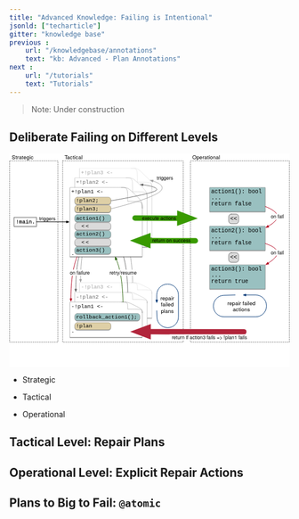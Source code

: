 ```yaml
---
title: "Advanced Knowledge: Failing is Intentional"
jsonld: ["techarticle"]
gitter: "knowledge base"
previous :
    url: "/knowledgebase/annotations"
    text: "kb: Advanced - Plan Annotations"
next :
    url: "/tutorials"
    text: "Tutorials"
---
```


> Note: Under construction

## Deliberate Failing on Different Levels

<svg xmlns="http://www.w3.org/2000/svg" xmlns:xl="http://www.w3.org/1999/xlink" version="1.1" viewBox="35 54 1046 794" width="1046pt" height="794pt" xmlns:dc="http://purl.org/dc/elements/1.1/"><metadata>Produced by OmniGraffle 7.4.2     <dc:date>2017-09-18 14:45:54 +0000</dc:date></metadata><defs><marker orient="auto" overflow="visible" markerUnits="strokeWidth" id="FilledArrow_Marker" viewBox="-1 -3 7 6" markerWidth="7" markerHeight="6" color="#a5a5a5"><g><path d="M 4.8 0 L 0 -1.8 L 0 1.8 Z" fill="currentColor" stroke="currentColor" stroke-width="1"/></g></marker><marker orient="auto" overflow="visible" markerUnits="strokeWidth" id="FilledArrow_Marker_2" viewBox="-1 -3 7 6" markerWidth="7" markerHeight="6" color="#666"><g><path d="M 4.8 0 L 0 -1.8 L 0 1.8 Z" fill="currentColor" stroke="currentColor" stroke-width="1"/></g></marker><filter id="Shadow" filterUnits="userSpaceOnUse"><feGaussianBlur in="SourceAlpha" result="blur" stdDeviation="1.308"/><feOffset in="blur" result="offset" dx="0" dy="2"/><feFlood flood-color="black" flood-opacity=".5" result="flood"/><feComposite in="flood" in2="offset" operator="in" result="color"/><feMerge><feMergeNode in="color"/><feMergeNode in="SourceGraphic"/></feMerge></filter><font-face font-family="Courier New" font-size="20" panose-1="2 7 3 9 2 2 5 2 4 4" units-per-em="1000" underline-position="-232.91016" underline-thickness="41.015625" slope="0" x-height="422.85156" cap-height="571.28906" ascent="832.5195" descent="-300.29297" font-weight="500"><font-face-src><font-face-name name="CourierNewPSMT"/></font-face-src></font-face><marker orient="auto" overflow="visible" markerUnits="strokeWidth" id="FilledArrow_Marker_3" viewBox="-1 -3 7 6" markerWidth="7" markerHeight="6" color="black"><g><path d="M 4.8 0 L 0 -1.8 L 0 1.8 Z" fill="currentColor" stroke="currentColor" stroke-width="1"/></g></marker><font-face font-family="Helvetica Neue" font-size="18" panose-1="2 0 5 3 0 0 0 2 0 4" units-per-em="1000" underline-position="-100" underline-thickness="50" slope="0" x-height="517" cap-height="714" ascent="951.9958" descent="-212.99744" font-weight="500"><font-face-src><font-face-name name="HelveticaNeue"/></font-face-src></font-face><marker orient="auto" overflow="visible" markerUnits="strokeWidth" id="FilledArrow_Marker_4" viewBox="-1 -3 7 6" markerWidth="7" markerHeight="6" color="#b1001c"><g><path d="M 4.8 0 L 0 -1.8 L 0 1.8 Z" fill="currentColor" stroke="currentColor" stroke-width="1"/></g></marker><marker orient="auto" overflow="visible" markerUnits="strokeWidth" id="FilledArrow_Marker_5" viewBox="-1 -3 7 6" markerWidth="7" markerHeight="6" color="#235e00"><g><path d="M 4.8 0 L 0 -1.8 L 0 1.8 Z" fill="currentColor" stroke="currentColor" stroke-width="1"/></g></marker><marker orient="auto" overflow="visible" markerUnits="strokeWidth" id="FilledArrow_Marker_6" viewBox="-1 -3 7 6" markerWidth="7" markerHeight="6" color="#003776"><g><path d="M 4.8 0 L 0 -1.8 L 0 1.8 Z" fill="currentColor" stroke="currentColor" stroke-width="1"/></g></marker><font-face font-family="Helvetica Neue" font-size="20" panose-1="2 0 5 3 0 0 0 2 0 4" units-per-em="1000" underline-position="-100" underline-thickness="50" slope="0" x-height="517" cap-height="714" ascent="951.9958" descent="-212.99744" font-weight="500"><font-face-src><font-face-name name="HelveticaNeue"/></font-face-src></font-face><marker orient="auto" overflow="visible" markerUnits="strokeWidth" id="FilledArrow_Marker_7" viewBox="-1 -2 4 4" markerWidth="4" markerHeight="4" color="#399a00"><g><path d="M 1.92 0 L 0 -.72 L 0 .72 Z" fill="currentColor" stroke="currentColor" stroke-width="1"/></g></marker><font-face font-family="Courier New" font-size="21" panose-1="2 7 3 9 2 2 5 2 4 4" units-per-em="1000" underline-position="-232.91016" underline-thickness="41.015625" slope="0" x-height="422.85156" cap-height="571.28906" ascent="832.5195" descent="-300.29297" font-weight="500"><font-face-src><font-face-name name="CourierNewPSMT"/></font-face-src></font-face><font-face font-family="Courier New" font-size="22" panose-1="2 7 3 9 2 2 5 2 4 4" units-per-em="1000" underline-position="-232.91016" underline-thickness="41.015625" slope="0" x-height="422.85156" cap-height="571.28906" ascent="832.5195" descent="-300.29297" font-weight="500"><font-face-src><font-face-name name="CourierNewPSMT"/></font-face-src></font-face><marker orient="auto" overflow="visible" markerUnits="strokeWidth" id="FilledArrow_Marker_8" viewBox="-1 -2 4 4" markerWidth="4" markerHeight="4" color="#b1263c"><g><path d="M 1.92 0 L 0 -.72 L 0 .72 Z" fill="currentColor" stroke="currentColor" stroke-width="1"/></g></marker></defs><g stroke="none" stroke-opacity="1" stroke-dasharray="none" fill="none" fill-opacity="1"><title>Knowledgebase - Failing</title><rect fill="white" width="1153" height="919.35"/><g><title>Layer 1</title><path d="M 234 81 L 684 81 L 684 756 L 234 756 Z" stroke="gray" stroke-linecap="round" stroke-linejoin="round" stroke-width="2" stroke-dasharray="4,4"/><path d="M 495.0397 534.9941 C 495.0397 534.9941 494.8093 480.12504 486.0397 432 C 481.06907 404.7229 474.67994 386.88245 470.07717 376.54434" marker-end="url(#FilledArrow_Marker)" stroke="#a5a5a5" stroke-linecap="round" stroke-linejoin="round" stroke-width="2"/><path d="M 711 81 L 1080 81 L 1080 756 L 711 756 Z" stroke="gray" stroke-linecap="round" stroke-linejoin="round" stroke-width="2" stroke-dasharray="4,4"/><path d="M 36 81 L 216 81 L 216 756 L 36 756 Z" stroke="gray" stroke-linecap="round" stroke-linejoin="round" stroke-width="2" stroke-dasharray="4,4"/><path d="M 324 366.46835 C 324 366.46835 312.5612 390.58645 306.0452 438.46835 C 301.56926 471.3591 300.8619 504.83876 300.85773 522.57873" marker-end="url(#FilledArrow_Marker)" stroke="#a5a5a5" stroke-linecap="round" stroke-linejoin="round" stroke-width="2"/><path d="M 306 402.46835 C 306 402.46835 294.5612 426.58645 288.0452 474.46835 C 283.56926 507.3591 282.8619 540.83876 282.85773 558.57873" marker-end="url(#FilledArrow_Marker_2)" stroke="#666" stroke-linecap="round" stroke-linejoin="round" stroke-width="2"/><g filter="url(#Shadow)"><rect x="53.5" y="290.82486" width="83" height="34" stroke="black" stroke-linecap="round" stroke-linejoin="round" stroke-width="1"/><text transform="translate(58.5 296.32486)" fill="black"><tspan font-family="Courier New" font-size="20" font-weight="500" x=".4941406" y="17" textLength="72.01172">!main.</tspan></text></g><line x1="136.5" y1="307.97515" x2="248.10008" y2="308.3793" marker-end="url(#FilledArrow_Marker_3)" stroke="black" stroke-linecap="round" stroke-linejoin="round" stroke-width="2"/><text transform="translate(146.27913 285.0457)" fill="black"><tspan font-family="Helvetica Neue" font-size="18" font-weight="500" x=".008" y="17" textLength="60.984">triggers</tspan></text><g filter="url(#Shadow)"><path d="M 567 573.5771 C 567 561.1349 563.571 559.5956 538.5231 547.2821 L 538.2585 547.1547 C 513.0783 534.7125 512.8164 534.7125 486.9747 534.7125 C 452.5659 534.7125 297 534.7125 297 534.7125 L 297 666.05626 L 567 666.05626 L 567 573.5771 Z" fill="white"/><path d="M 567 573.5771 C 567 561.1349 563.571 559.5956 538.5231 547.2821 L 538.2585 547.1547 C 513.0783 534.7125 512.8164 534.7125 486.9747 534.7125 C 452.5659 534.7125 297 534.7125 297 534.7125 L 297 666.05626 L 567 666.05626 L 567 573.5771 Z M 567 572.93617 C 567 561.1349 566.7354 561.1349 512.8164 561.1349 L 512.8164 561.1349 C 512.8164 534.8412 512.8164 534.7125 488.5569 534.7125" stroke="#a5a5a5" stroke-linecap="round" stroke-linejoin="round" stroke-width=".5"/><text transform="translate(302 539.7125)" fill="#a5a5a5"><tspan font-family="Courier New" font-size="20" font-weight="500" fill="#a5a5a5" x="0" y="17" textLength="120.01953">-!plan3 &lt;-</tspan></text></g><g filter="url(#Shadow)"><path d="M 549 609.4698 C 549 597.0276 545.571 595.4883 520.5231 583.1748 L 520.2585 583.0474 C 495.0783 570.6052 494.8164 570.6052 468.9747 570.6052 C 434.5659 570.6052 279 570.6052 279 570.6052 L 279 701.94894 L 549 701.94894 L 549 609.4698 Z" fill="white"/><path d="M 549 609.4698 C 549 597.0276 545.571 595.4883 520.5231 583.1748 L 520.2585 583.0474 C 495.0783 570.6052 494.8164 570.6052 468.9747 570.6052 C 434.5659 570.6052 279 570.6052 279 570.6052 L 279 701.94894 L 549 701.94894 L 549 609.4698 Z M 549 608.82885 C 549 597.0276 548.7354 597.0276 494.8164 597.0276 L 494.8164 597.0276 C 494.8164 570.7339 494.8164 570.6052 470.5569 570.6052" stroke="#666" stroke-linecap="round" stroke-linejoin="round" stroke-width=".5"/><text transform="translate(284 575.6052)" fill="#666"><tspan font-family="Courier New" font-size="20" font-weight="500" fill="#666" x="0" y="17" textLength="120.01953">-!plan2 &lt;-</tspan></text></g><g filter="url(#Shadow)"><path d="M 531 645.5705 C 531 633.1283 527.571 631.58896 502.5231 619.2755 L 502.2585 619.1481 C 477.0783 606.7059 476.8164 606.7059 450.9747 606.7059 C 416.5659 606.7059 261 606.7059 261 606.7059 L 261 738.0496 L 531 738.0496 L 531 645.5705 Z" fill="white"/><path d="M 531 645.5705 C 531 633.1283 527.571 631.58896 502.5231 619.2755 L 502.2585 619.1481 C 477.0783 606.7059 476.8164 606.7059 450.9747 606.7059 C 416.5659 606.7059 261 606.7059 261 606.7059 L 261 738.0496 L 531 738.0496 L 531 645.5705 Z M 531 644.92954 C 531 633.1283 530.7354 633.1283 476.8164 633.1283 L 476.8164 633.1283 C 476.8164 606.8346 476.8164 606.7059 452.5569 606.7059" stroke="black" stroke-linecap="round" stroke-linejoin="round" stroke-width=".5"/><text transform="translate(266 611.7059)" fill="black"><tspan font-family="Courier New" font-size="20" font-weight="500" x="0" y="17" textLength="120.01953">-!plan1 &lt;-</tspan><tspan font-family="Courier New" font-size="20" font-weight="500" x="0" y="86" textLength="12.001953"></tspan><tspan font-family="Courier New" font-size="20" font-weight="500" x="0" y="109" textLength="12.001953">.</tspan></text></g><path d="M 477.0397 570.9941 C 477.0397 570.9941 476.8093 516.12504 468.0397 468 C 463.06907 440.7229 456.67994 422.88245 452.07717 412.54434" marker-end="url(#FilledArrow_Marker_2)" stroke="#666" stroke-linecap="round" stroke-linejoin="round" stroke-width="2"/><g filter="url(#Shadow)"><path d="M 567 184.40784 C 567 160.03437 563.571 157.01888 538.5231 132.89756 L 538.2585 132.64798 C 513.0783 108.27451 512.8164 108.27451 486.9747 108.27451 C 452.5659 108.27451 297 108.27451 297 108.27451 L 297 365.56863 L 567 365.56863 L 567 184.40784 Z" fill="white"/><path d="M 567 184.40784 C 567 160.03437 563.571 157.01888 538.5231 132.89756 L 538.2585 132.64798 C 513.0783 108.27451 512.8164 108.27451 486.9747 108.27451 C 452.5659 108.27451 297 108.27451 297 108.27451 L 297 365.56863 L 567 365.56863 L 567 184.40784 Z M 567 183.15224 C 567 160.03437 566.7354 160.03437 512.8164 160.03437 L 512.8164 160.03437 C 512.8164 108.52666 512.8164 108.27451 488.5569 108.27451" stroke="#a5a5a5" stroke-linecap="round" stroke-linejoin="round" stroke-width=".5"/><text transform="translate(302 113.27451)" fill="#a5a5a5"><tspan font-family="Courier New" font-size="20" font-weight="500" fill="#a5a5a5" x="0" y="17" textLength="120.01953">+!plan3 &lt;-</tspan></text></g><g filter="url(#Shadow)"><path d="M 549 220.30053 C 549 195.92705 545.571 192.91157 520.5231 168.79024 L 520.2585 168.54067 C 495.0783 144.1672 494.8164 144.1672 468.9747 144.1672 C 434.5659 144.1672 279 144.1672 279 144.1672 L 279 401.4613 L 549 401.4613 L 549 220.30053 Z" fill="white"/><path d="M 549 220.30053 C 549 195.92705 545.571 192.91157 520.5231 168.79024 L 520.2585 168.54067 C 495.0783 144.1672 494.8164 144.1672 468.9747 144.1672 C 434.5659 144.1672 279 144.1672 279 144.1672 L 279 401.4613 L 549 401.4613 L 549 220.30053 Z M 549 219.04493 C 549 195.92705 548.7354 195.92705 494.8164 195.92705 L 494.8164 195.92705 C 494.8164 144.41935 494.8164 144.1672 470.5569 144.1672" stroke="#666" stroke-linecap="round" stroke-linejoin="round" stroke-width=".5"/><text transform="translate(284 149.1672)" fill="#666"><tspan font-family="Courier New" font-size="20" font-weight="500" fill="#666" x="0" y="17" textLength="120.01953">+!plan2 &lt;-</tspan></text></g><g filter="url(#Shadow)"><path d="M 531 256.4012 C 531 232.02774 527.571 229.01226 502.5231 204.89093 L 502.2585 204.64136 C 477.0783 180.26789 476.8164 180.26789 450.9747 180.26789 C 416.5659 180.26789 261 180.26789 261 180.26789 L 261 437.562 L 531 437.562 L 531 256.4012 Z" fill="white"/><path d="M 531 256.4012 C 531 232.02774 527.571 229.01226 502.5231 204.89093 L 502.2585 204.64136 C 477.0783 180.26789 476.8164 180.26789 450.9747 180.26789 C 416.5659 180.26789 261 180.26789 261 180.26789 L 261 437.562 L 531 437.562 L 531 256.4012 Z M 531 255.14562 C 531 232.02774 530.7354 232.02774 476.8164 232.02774 L 476.8164 232.02774 C 476.8164 180.52003 476.8164 180.26789 452.5569 180.26789" stroke="black" stroke-linecap="round" stroke-linejoin="round" stroke-width=".5"/><text transform="translate(266 185.26789)" fill="black"><tspan font-family="Courier New" font-size="20" font-weight="500" x="0" y="17" textLength="120.01953">+!plan1 &lt;-</tspan><tspan font-family="Courier New" font-size="20" font-weight="500" x="0" y="63" textLength="24.003906"></tspan><tspan font-family="Courier New" font-size="20" font-weight="500" x="0" y="247" textLength="12.001953">.</tspan></text></g><path d="M 287.9548 437.8992 C 287.9548 437.8992 276.516 462.0173 270 509.8992 C 265.52406 542.79 264.8167 576.2696 264.81253 594.0096" marker-end="url(#FilledArrow_Marker_4)" stroke="#b1001c" stroke-linecap="round" stroke-linejoin="round" stroke-width="2"/><rect x="261" y="486.26564" width="74" height="22" fill="white"/><text transform="translate(261 486.51364)" fill="black"><tspan font-family="Helvetica Neue" font-size="18" font-weight="500" x=".163" y="17" textLength="64.332">on failur</tspan><tspan font-family="Helvetica Neue" font-size="18" font-weight="500" x="64.171" y="17" textLength="9.666">e</tspan></text><path d="M 459 606.9941 C 459 606.9941 458.76965 552.12504 450 504 C 445.0294 476.7229 438.64026 458.88245 434.0375 448.54434" marker-end="url(#FilledArrow_Marker_5)" stroke="#235e00" stroke-linecap="round" stroke-linejoin="round" stroke-width="2"/><path d="M 585 639 L 585.8562 663.6467 C 586.60785 685.2846 604.4394 702.3967 626.0898 702.2572 L 626.6031 702.2539 C 648.40234 702.1134 666 684.402 666 662.60226 L 666 580 C 666 557.9086 648.0914 540 626 540 L 625 540 C 602.9086 540 585 557.9086 585 580 L 585 599.1" marker-end="url(#FilledArrow_Marker_6)" stroke="#003776" stroke-linecap="round" stroke-linejoin="round" stroke-width="2"/><rect x="594" y="576" width="61" height="81" fill="white"/><text transform="translate(599 581.16)" fill="black"><tspan font-family="Helvetica Neue" font-size="20" font-weight="500" x=".13" y="19" textLength="6.66">r</tspan><tspan font-family="Helvetica Neue" font-size="20" font-weight="500" x="6.43" y="19" textLength="44.44">epair</tspan><tspan font-family="Helvetica Neue" font-size="20" font-weight="500" x="1.43" y="42.56" textLength="48.14">failed</tspan><tspan font-family="Helvetica Neue" font-size="20" font-weight="500" x="1.42" y="66.119995" textLength="48.16">plans</tspan></text><path d="M 414 229.5 C 414 229.5 577.35077 203.0236 585 189 C 588.83496 181.96923 564.80646 173.75765 533.7845 170.30876" marker-end="url(#FilledArrow_Marker_2)" stroke="#666" stroke-linecap="round" stroke-linejoin="round" stroke-width="2"/><path d="M 414 259.44118 C 414 259.44118 585.1518 219.15532 603 189 C 611.2659 175.03444 595.2415 163.37117 570.8406 156.22161" marker-end="url(#FilledArrow_Marker)" stroke="#a5a5a5" stroke-linecap="round" stroke-linejoin="round" stroke-width="2"/><text transform="translate(585 135.248)" fill="black"><tspan font-family="Helvetica Neue" font-size="18" font-weight="500" x=".008" y="17" textLength="60.984">triggers</tspan></text><rect x="408.8577" y="486.26564" width="102" height="22" fill="white"/><text transform="translate(408.8577 486.51364)" fill="black"><tspan font-family="Helvetica Neue" font-size="18" font-weight="500" x=".321" y="17" textLength="5.994">r</tspan><tspan font-family="Helvetica Neue" font-size="18" font-weight="500" x="5.991" y="17" textLength="42.318">etry/r</tspan><tspan font-family="Helvetica Neue" font-size="18" font-weight="500" x="47.985" y="17" textLength="53.694">esume</tspan></text><text transform="translate(44 54.72)" fill="black"><tspan font-family="Helvetica Neue" font-size="20" font-weight="500" x=".32" y="19" textLength="80.36">Strategic</tspan></text><text transform="translate(240.5 54.72)" fill="black"><tspan font-family="Helvetica Neue" font-size="20" font-weight="500" x=".3" y="19" textLength="11.48">T</tspan><tspan font-family="Helvetica Neue" font-size="20" font-weight="500" x="9.56" y="19" textLength="58.14">actical</tspan></text><line x1="504" y1="294.05882" x2="671.1006" y2="294.75893" marker-end="url(#FilledArrow_Marker_7)" stroke="#399a00" stroke-linecap="round" stroke-linejoin="round" stroke-width="20"/><g filter="url(#Shadow)"><rect x="783" y="180" width="207" height="90" fill="#99c0c0"/><rect x="783" y="180" width="207" height="90" stroke="gray" stroke-linecap="round" stroke-linejoin="round" stroke-width="1"/><text transform="translate(788 185)" fill="black"><tspan font-family="Courier New" font-size="21" font-weight="500" x="0" y="17" textLength="189.03076">action1(): bool</tspan><tspan font-family="Courier New" font-size="21" font-weight="500" x="0" y="40" textLength="37.806152">...</tspan><tspan font-family="Courier New" font-size="21" font-weight="500" x="0" y="63" textLength="151.22461">return false</tspan></text></g><path d="M 863.5 279 L 880.5 279 C 886.0228 279 890.5 283.47715 890.5 289 L 890.5 305 C 890.5 310.52285 886.0228 315 880.5 315 L 863.5 315 C 857.9772 315 853.5 310.52285 853.5 305 L 853.5 289 C 853.5 283.47715 857.9772 279 863.5 279 Z" fill="#dadada"/><path d="M 863.5 279 L 880.5 279 C 886.0228 279 890.5 283.47715 890.5 289 L 890.5 305 C 890.5 310.52285 886.0228 315 880.5 315 L 863.5 315 C 857.9772 315 853.5 310.52285 853.5 305 L 853.5 289 C 853.5 283.47715 857.9772 279 863.5 279 Z" stroke="black" stroke-linecap="round" stroke-linejoin="round" stroke-width="1"/><text transform="translate(858.5 284.5)" fill="black"><tspan font-family="Courier New" font-size="22" font-weight="500" x=".29785156" y="18" textLength="26.404297">&lt;&lt;</tspan></text><g filter="url(#Shadow)"><rect x="783" y="324" width="207" height="90" fill="#99c0c0"/><rect x="783" y="324" width="207" height="90" stroke="gray" stroke-linecap="round" stroke-linejoin="round" stroke-width="1"/><text transform="translate(788 329)" fill="black"><tspan font-family="Courier New" font-size="21" font-weight="500" x="0" y="17" textLength="189.03076">action2(): bool</tspan><tspan font-family="Courier New" font-size="21" font-weight="500" x="0" y="40" textLength="37.806152">...</tspan><tspan font-family="Courier New" font-size="21" font-weight="500" x="0" y="63" textLength="151.22461">return false</tspan></text></g><path d="M 863.5 423 L 880.5 423 C 886.0228 423 890.5 427.47715 890.5 433 L 890.5 449 C 890.5 454.52285 886.0228 459 880.5 459 L 863.5 459 C 857.9772 459 853.5 454.52285 853.5 449 L 853.5 433 C 853.5 427.47715 857.9772 423 863.5 423 Z" fill="#dadada"/><path d="M 863.5 423 L 880.5 423 C 886.0228 423 890.5 427.47715 890.5 433 L 890.5 449 C 890.5 454.52285 886.0228 459 880.5 459 L 863.5 459 C 857.9772 459 853.5 454.52285 853.5 449 L 853.5 433 C 853.5 427.47715 857.9772 423 863.5 423 Z" stroke="black" stroke-linecap="round" stroke-linejoin="round" stroke-width="1"/><text transform="translate(858.5 428.5)" fill="black"><tspan font-family="Courier New" font-size="22" font-weight="500" x=".29785156" y="18" textLength="26.404297">&lt;&lt;</tspan></text><g filter="url(#Shadow)"><rect x="783" y="468" width="207" height="90" fill="#99c0c0"/><rect x="783" y="468" width="207" height="90" stroke="gray" stroke-linecap="round" stroke-linejoin="round" stroke-width="1"/><text transform="translate(788 473)" fill="black"><tspan font-family="Courier New" font-size="21" font-weight="500" x="0" y="17" textLength="189.03076">action3(): bool</tspan><tspan font-family="Courier New" font-size="21" font-weight="500" x="0" y="40" textLength="37.806152">...</tspan><tspan font-family="Courier New" font-size="21" font-weight="500" x="0" y="63" textLength="138.62256">return true</tspan></text></g><path d="M 990 250.89967 C 1015.1686 260.66607 1035 273.0916 1035 288 C 1035 300.58187 1020.8752 313.10744 1001.338 324.4147" marker-end="url(#FilledArrow_Marker_4)" stroke="#b1001c" stroke-linecap="round" stroke-linejoin="round" stroke-width="2"/><path d="M 990 388.8121 C 1015.1686 397.09815 1035 408.35726 1035 423.26564 C 1035 435.90574 1020.7441 449.3275 1001.0664 461.83315" marker-end="url(#FilledArrow_Marker_4)" stroke="#b1001c" stroke-linecap="round" stroke-linejoin="round" stroke-width="2"/><rect x="1009.4683" y="278.03513" width="51" height="22" fill="white"/><text transform="translate(1010.4683 278.28313)" fill="black"><tspan font-family="Helvetica Neue" font-size="18" font-weight="500" x=".335" y="17" textLength="48.33">on fail</tspan></text><rect x="1009.4845" y="411.54474" width="51" height="22" fill="white"/><text transform="translate(1010.4845 411.79274)" fill="black"><tspan font-family="Helvetica Neue" font-size="18" font-weight="500" x=".335" y="17" textLength="48.33">on fail</tspan></text><text transform="translate(717.5 54.72)" fill="black"><tspan font-family="Helvetica Neue" font-size="20" font-weight="500" x=".14" y="19" textLength="103.72">Operational</tspan></text><path d="M 877.628 580.62805 L 835.2897 581.774 C 813.5276 582.36304 796.2325 600.24755 796.3728 622.0171 L 796.3742 622.2311 C 796.51465 644.0304 814.2261 661.62805 836.0258 661.62805 L 954.628 661.62805 C 976.7194 661.62805 994.628 643.71944 994.628 621.62805 L 994.628 620.62805 C 994.628 598.53666 976.7194 580.62805 954.628 580.62805 L 917.528 580.62805" marker-end="url(#FilledArrow_Marker_6)" stroke="#003776" stroke-linecap="round" stroke-linejoin="round" stroke-width="2"/><rect x="839" y="594" width="124" height="58" fill="white"/><text transform="translate(844 599.44)" fill="black"><tspan font-family="Helvetica Neue" font-size="20" font-weight="500" x="4.78" y="19" textLength="6.66">r</tspan><tspan font-family="Helvetica Neue" font-size="20" font-weight="500" x="11.08" y="19" textLength="98.14">epair failed</tspan><tspan font-family="Helvetica Neue" font-size="20" font-weight="500" x="24.59" y="42.56" textLength="64.82">actions</tspan></text><text transform="translate(529.8793 283.6834)" fill="black"><tspan font-family="Helvetica Neue" font-size="18" font-weight="500" x=".496" y="17" textLength="127.008">execute actions</tspan></text><g filter="url(#Shadow)"><path d="M 289 216 L 404 216 C 409.52285 216 414 220.47715 414 226 L 414 233 C 414 238.52285 409.52285 243 404 243 L 289 243 C 283.47715 243 279 238.52285 279 233 L 279 226 C 279 220.47715 283.47715 216 289 216 Z" fill="#decfa6"/><path d="M 289 216 L 404 216 C 409.52285 216 414 220.47715 414 226 L 414 233 C 414 238.52285 409.52285 243 404 243 L 289 243 C 283.47715 243 279 238.52285 279 233 L 279 226 C 279 220.47715 283.47715 216 289 216 Z" stroke="gray" stroke-linecap="round" stroke-linejoin="round" stroke-width="1"/><text transform="translate(284 218)" fill="black"><tspan font-family="Courier New" font-size="20" font-weight="500" fill="black" x="0" y="17" textLength="84.01367">!plan2;</tspan></text></g><g filter="url(#Shadow)"><path d="M 289 245.94118 L 404 245.94118 C 409.52285 245.94118 414 250.41833 414 255.94118 L 414 262.94118 C 414 268.46402 409.52285 272.94118 404 272.94118 L 289 272.94118 C 283.47715 272.94118 279 268.46402 279 262.94118 L 279 255.94118 C 279 250.41833 283.47715 245.94118 289 245.94118 Z" fill="#decfa6"/><path d="M 289 245.94118 L 404 245.94118 C 409.52285 245.94118 414 250.41833 414 255.94118 L 414 262.94118 C 414 268.46402 409.52285 272.94118 404 272.94118 L 289 272.94118 C 283.47715 272.94118 279 268.46402 279 262.94118 L 279 255.94118 C 279 250.41833 283.47715 245.94118 289 245.94118 Z" stroke="gray" stroke-linecap="round" stroke-linejoin="round" stroke-width="1"/><text transform="translate(284 247.94118)" fill="black"><tspan font-family="Courier New" font-size="20" font-weight="500" x="0" y="17" textLength="84.01367">!plan3;</tspan></text></g><g filter="url(#Shadow)"><path d="M 289 280.9608 L 404 280.9608 C 409.52285 280.9608 414 285.43794 414 290.9608 L 414 297.9608 C 414 303.48363 409.52285 307.9608 404 307.9608 L 289 307.9608 C 283.47715 307.9608 279 303.48363 279 297.9608 L 279 290.9608 C 279 285.43794 283.47715 280.9608 289 280.9608 Z" fill="#99c0c0"/><path d="M 289 280.9608 L 404 280.9608 C 409.52285 280.9608 414 285.43794 414 290.9608 L 414 297.9608 C 414 303.48363 409.52285 307.9608 404 307.9608 L 289 307.9608 C 283.47715 307.9608 279 303.48363 279 297.9608 L 279 290.9608 C 279 285.43794 283.47715 280.9608 289 280.9608 Z" stroke="gray" stroke-linecap="round" stroke-linejoin="round" stroke-width="1"/><text transform="translate(284 282.9608)" fill="black"><tspan font-family="Courier New" font-size="20" font-weight="500" x="0" y="17" textLength="108.01758">action1()</tspan></text></g><g filter="url(#Shadow)"><path d="M 289 311.07843 L 404 311.07843 C 409.52285 311.07843 414 315.5556 414 321.07843 L 414 328.07843 C 414 333.60128 409.52285 338.07843 404 338.07843 L 289 338.07843 C 283.47715 338.07843 279 333.60128 279 328.07843 L 279 321.07843 C 279 315.5556 283.47715 311.07843 289 311.07843 Z" fill="#dadada"/><path d="M 289 311.07843 L 404 311.07843 C 409.52285 311.07843 414 315.5556 414 321.07843 L 414 328.07843 C 414 333.60128 409.52285 338.07843 404 338.07843 L 289 338.07843 C 283.47715 338.07843 279 333.60128 279 328.07843 L 279 321.07843 C 279 315.5556 283.47715 311.07843 289 311.07843 Z" stroke="gray" stroke-linecap="round" stroke-linejoin="round" stroke-width="1"/><text transform="translate(284 313.07843)" fill="black"><tspan font-family="Courier New" font-size="20" font-weight="500" x="20" y="17" textLength="28.00781">&lt;&lt;</tspan></text></g><g filter="url(#Shadow)"><path d="M 289 341.0196 L 404 341.0196 C 409.52285 341.0196 414 345.49676 414 351.0196 L 414 358.0196 C 414 363.54246 409.52285 368.0196 404 368.0196 L 289 368.0196 C 283.47715 368.0196 279 363.54246 279 358.0196 L 279 351.0196 C 279 345.49676 283.47715 341.0196 289 341.0196 Z" fill="#99c0c0"/><path d="M 289 341.0196 L 404 341.0196 C 409.52285 341.0196 414 345.49676 414 351.0196 L 414 358.0196 C 414 363.54246 409.52285 368.0196 404 368.0196 L 289 368.0196 C 283.47715 368.0196 279 363.54246 279 358.0196 L 279 351.0196 C 279 345.49676 283.47715 341.0196 289 341.0196 Z" stroke="gray" stroke-linecap="round" stroke-linejoin="round" stroke-width="1"/><text transform="translate(284 343.0196)" fill="black"><tspan font-family="Courier New" font-size="20" font-weight="500" x="0" y="17" textLength="108.01758">action2()</tspan></text></g><g filter="url(#Shadow)"><path d="M 289 370.9608 L 404 370.9608 C 409.52285 370.9608 414 375.43794 414 380.9608 L 414 387.9608 C 414 393.48363 409.52285 397.9608 404 397.9608 L 289 397.9608 C 283.47715 397.9608 279 393.48363 279 387.9608 L 279 380.9608 C 279 375.43794 283.47715 370.9608 289 370.9608 Z" fill="#dadada"/><path d="M 289 370.9608 L 404 370.9608 C 409.52285 370.9608 414 375.43794 414 380.9608 L 414 387.9608 C 414 393.48363 409.52285 397.9608 404 397.9608 L 289 397.9608 C 283.47715 397.9608 279 393.48363 279 387.9608 L 279 380.9608 C 279 375.43794 283.47715 370.9608 289 370.9608 Z" stroke="gray" stroke-linecap="round" stroke-linejoin="round" stroke-width="1"/><text transform="translate(284 372.9608)" fill="black"><tspan font-family="Courier New" font-size="20" font-weight="500" x="20" y="17" textLength="28.00781">&lt;&lt;</tspan></text></g><g filter="url(#Shadow)"><path d="M 289 400.90196 L 404 400.90196 C 409.52285 400.90196 414 405.3791 414 410.90196 L 414 417.90196 C 414 423.4248 409.52285 427.90196 404 427.90196 L 289 427.90196 C 283.47715 427.90196 279 423.4248 279 417.90196 L 279 410.90196 C 279 405.3791 283.47715 400.90196 289 400.90196 Z" fill="#99c0c0"/><path d="M 289 400.90196 L 404 400.90196 C 409.52285 400.90196 414 405.3791 414 410.90196 L 414 417.90196 C 414 423.4248 409.52285 427.90196 404 427.90196 L 289 427.90196 C 283.47715 427.90196 279 423.4248 279 417.90196 L 279 410.90196 C 279 405.3791 283.47715 400.90196 289 400.90196 Z" stroke="gray" stroke-linecap="round" stroke-linejoin="round" stroke-width="1"/><text transform="translate(284 402.90196)" fill="black"><tspan font-family="Courier New" font-size="20" font-weight="500" x="0" y="17" textLength="108.01758">action3()</tspan></text></g><g filter="url(#Shadow)"><path d="M 289 648.9804 L 512 648.9804 C 517.52285 648.9804 522 653.45754 522 658.9804 L 522 665.9804 C 522 671.5032 517.52285 675.9804 512 675.9804 L 289 675.9804 C 283.47715 675.9804 279 671.5032 279 665.9804 L 279 658.9804 C 279 653.45754 283.47715 648.9804 289 648.9804 Z" fill="#99c0c0"/><path d="M 289 648.9804 L 512 648.9804 C 517.52285 648.9804 522 653.45754 522 658.9804 L 522 665.9804 C 522 671.5032 517.52285 675.9804 512 675.9804 L 289 675.9804 C 283.47715 675.9804 279 671.5032 279 665.9804 L 279 658.9804 C 279 653.45754 283.47715 648.9804 289 648.9804 Z" stroke="gray" stroke-linecap="round" stroke-linejoin="round" stroke-width="1"/><text transform="translate(284 650.9804)" fill="black"><tspan font-family="Courier New" font-size="20" font-weight="500" x="0" y="17" textLength="228.0371">rollback_action1();</tspan></text></g><g filter="url(#Shadow)"><path d="M 289 683.0196 L 404 683.0196 C 409.52285 683.0196 414 687.4968 414 693.0196 L 414 700.0196 C 414 705.54246 409.52285 710.0196 404 710.0196 L 289 710.0196 C 283.47715 710.0196 279 705.54246 279 700.0196 L 279 693.0196 C 279 687.4968 283.47715 683.0196 289 683.0196 Z" fill="#decfa6"/><path d="M 289 683.0196 L 404 683.0196 C 409.52285 683.0196 414 687.4968 414 693.0196 L 414 700.0196 C 414 705.54246 409.52285 710.0196 404 710.0196 L 289 710.0196 C 283.47715 710.0196 279 705.54246 279 700.0196 L 279 693.0196 C 279 687.4968 283.47715 683.0196 289 683.0196 Z" stroke="gray" stroke-linecap="round" stroke-linejoin="round" stroke-width="1"/><text transform="translate(284 685.0196)" fill="black"><tspan font-family="Courier New" font-size="20" font-weight="500" x="0" y="17" textLength="60.009766">!plan</tspan></text></g><line x1="729" y1="378.57843" x2="551.9194" y2="378.1586" marker-end="url(#FilledArrow_Marker_7)" stroke="#399a00" stroke-linecap="round" stroke-linejoin="round" stroke-width="20"/><text transform="translate(566.81245 367.6158)" fill="black"><tspan font-family="Helvetica Neue" font-size="18" font-weight="500" x="1.4905047" y="17" textLength="5.994">r</tspan><tspan font-family="Helvetica Neue" font-size="18" font-weight="500" x="7.160505" y="17" textLength="31.338">etur</tspan><tspan font-family="Helvetica Neue" font-size="18" font-weight="500" x="38.822505" y="17" textLength="106.362">n on success</tspan></text><line x1="909.9804" y1="717.63725" x2="552.89994" y2="717.1501" marker-end="url(#FilledArrow_Marker_8)" stroke="#b1263c" stroke-linecap="round" stroke-linejoin="round" stroke-width="20"/><rect x="633.1677" y="727.4034" width="297" height="22" fill="white"/><text transform="translate(633.1677 727.6514)" fill="black"><tspan font-family="Helvetica Neue" font-size="18" font-weight="500" x="8.19" y="17" textLength="5.994">r</tspan><tspan font-family="Helvetica Neue" font-size="18" font-weight="500" x="13.86" y="17" textLength="31.338">etur</tspan><tspan font-family="Helvetica Neue" font-size="18" font-weight="500" x="45.522" y="17" textLength="243.288">n if action3 fails =&gt; !plan1 fails</tspan></text></g></g></svg>

* Strategic

* Tactical

* Operational


## Tactical Level: Repair Plans


## Operational Level: Explicit Repair Actions
 

## Plans to Big to Fail: `@atomic`
